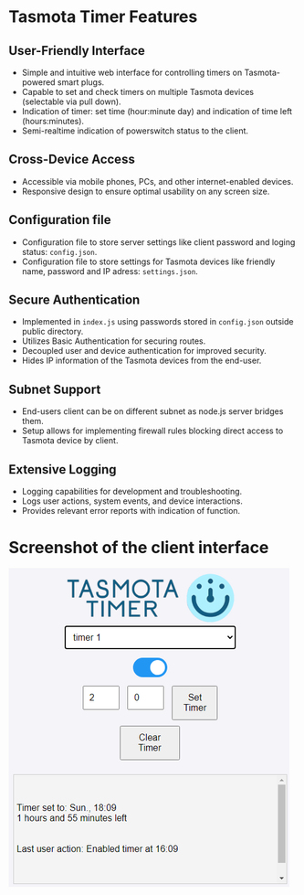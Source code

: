 # Tasmota Timer Features

## User-Friendly Interface
- Simple and intuitive web interface for controlling timers on Tasmota-powered smart plugs.
- Capable to set and check timers on multiple Tasmota devices (selectable via pull down).
- Indication of timer: set time (hour:minute day) and indication of time left (hours:minutes).
- Semi-realtime indication of powerswitch status to the client.

## Cross-Device Access
- Accessible via mobile phones, PCs, and other internet-enabled devices.
- Responsive design to ensure optimal usability on any screen size.

## Configuration file
- Configuration file to store server settings like client password and loging status: `config.json`.
- Configuration file to store settings for Tasmota devices like friendly name, password and IP adress: `settings.json`.

## Secure Authentication
- Implemented in `index.js` using passwords stored in `config.json` outside public directory.
- Utilizes Basic Authentication for securing routes.
- Decoupled user and device authentication for improved security.
- Hides IP information of the Tasmota devices from the end-user.

## Subnet Support
- End-users client can be on different subnet as node.js server bridges them.
- Setup allows for implementing firewall rules blocking direct access to Tasmota device by client.

## Extensive Logging
- Logging capabilities for development and troubleshooting.
- Logs user actions, system events, and device interactions.
- Provides relevant error reports with indication of function.

# Screenshot of the client interface

<img src="images/view_tasmota_timer.png">
